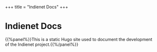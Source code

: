 +++
title = "Indienet Docs"
+++

# Indienet Docs

{{%panel%}}This is a static Hugo site used to document the development of the Indienet project.{{%/panel%}}
